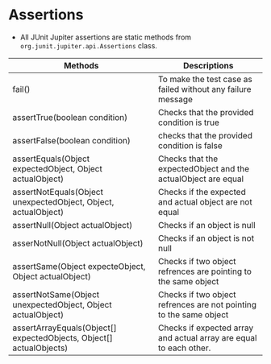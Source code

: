 # Assertions

- All JUnit Jupiter assertions are static methods from `org.junit.jupiter.api.Assertions` class. 

| Methods | Descriptions |
| --- | --- |
| fail() | To make the test case as failed without any failure message |
| assertTrue(boolean condition) | Checks that the provided condition is true |
| assertFalse(boolean condition) | checks that the provided condition is false |
| assertEquals(Object expectedObject, Object actualObject) | Checks that the expectedObject and the actualObject are equal | 
| assertNotEquals(Object unexpectedObject, Object, actualObject) | Checks if the expected and actual object are not equal |
| assertNull(Object actualObject) | Checks if an object is null |
| asserNotNull(Object actualObject) | Checks if an object is not null | 
| assertSame(Object expecteObject, Object actualObject) | Checks if two object refrences are pointing to the same object | 
| assertNotSame(Object unexpectedObject, Object actualObject) | Checks if two object refrences are not pointing to the same object |
| assertArrayEquals(Object[] expectedObjects, Object[] actualObjects) | Checks if expected array and actual array are equal to each other.

